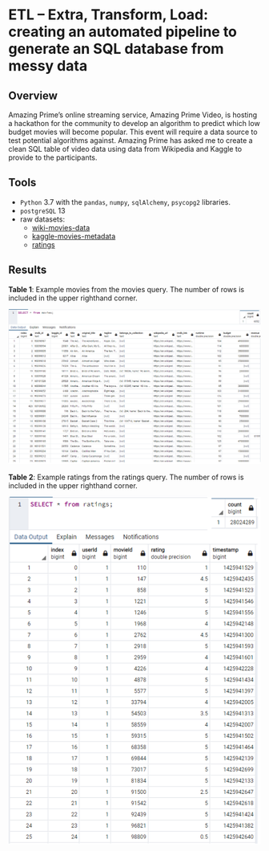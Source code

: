 # ETL – Extra, Transform, Load: creating an automated pipeline to generate an SQL database from messy data 

## Overview
Amazing Prime’s online streaming service, Amazing Prime Video, is hosting a hackathon for the community to develop an algorithm to predict which low budget movies will become popular.  This event will require a data source to test potential algorithms against.  Amazing Prime has asked me to create a clean SQL table of video data using data from Wikipedia and Kaggle to provide to the participants.

## Tools
- `Python` 3.7 with the `pandas`, `numpy`, `sqlAlchemy`,  `psycopg2` libraries.
- `postgreSQL` 13
- raw datasets:
	- [wiki-movies-data](Resources/wikipedia.movies.json)
	- [kaggle-movies-metadata](Resources/movies_metadata.csv)
	- [ratings](Resources/ratings.csv)

## Results
**Table 1**: Example movies from the movies query.  The number of rows is included in the upper righthand corner.

![movies-database](Resources/movies_query.png)

**Table 2**: Example ratings from the ratings query.  The number of rows is included in the upper righthand corner.

![ratings-database](Resources/ratings_query.png)
